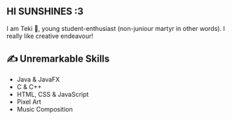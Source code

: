 ## HI SUNSHINES :3
I am Teki 🌠, young student-enthusiast (non-juniour martyr in other words). I really like creative endeavour!

## ✍️ Unremarkable Skills
* Java & JavaFX
* C & C++
* HTML, CSS & JavaScript
* Pixel Art
* Music Composition


<!--
**Tekisho/Tekisho** is a ✨ _special_ ✨ repository because its `README.md` (this file) appears on your GitHub profile.

Here are some ideas to get you started:

- 🔭 I’m currently working on ...
- 🌱 I’m currently learning ...
- 👯 I’m looking to collaborate on ...
- 🤔 I’m looking for help with ...
- 💬 Ask me about ...
- 📫 How to reach me: ...
- 😄 Pronouns: ...
- ⚡ Fun fact: ...
-->
